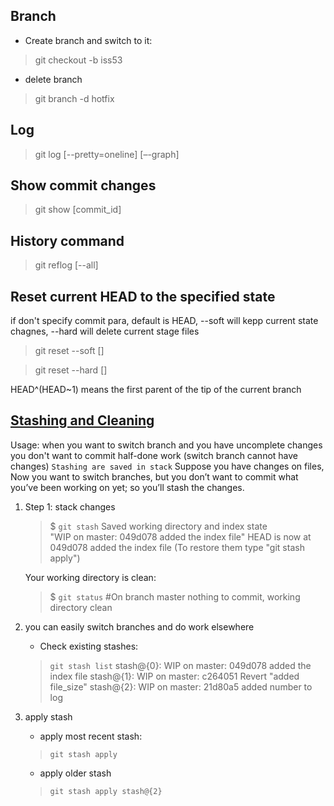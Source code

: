 ## Branch
- Create branch and switch to it:
> git checkout -b iss53

- delete branch
> git branch -d hotfix

## Log
> git log [--pretty=oneline] [–-graph]

## Show commit changes
> git show [commit_id]

## History command
> git reflog [--all]

## Reset current HEAD to the specified state
if don't specify commit para, default is HEAD, --soft will kepp current state chagnes, --hard will delete current stage files
> git reset --soft [<commit>]

> git reset --hard [<commit>]

HEAD^(HEAD~1) means the first parent of the tip of the current branch

## [Stashing and Cleaning](https://git-scm.com/book/en/v2/Git-Tools-Stashing-and-Cleaning#_git_stashing)
Usage: when you want to switch branch and you have uncomplete changes
    you don't want to commit half-done work (switch branch cannot have changes)
`Stashing are saved in stack`
Suppose you have changes on files, Now you want to switch branches, but you don’t want to commit what you’ve been working on yet; so you’ll stash the changes.
1. Step 1: stack changes
    > $ `git stash`
    Saved working directory and index state \
    "WIP on master: 049d078 added the index file"
    HEAD is now at 049d078 added the index file
    (To restore them type "git stash apply")

    Your working directory is clean:
    > $ `git status`
    #On branch master
    nothing to commit, working directory clean

1. you can easily switch branches and do work elsewhere
    - Check existing stashes:
    > `git stash list`
    stash@{0}: WIP on master: 049d078 added the index file
    stash@{1}: WIP on master: c264051 Revert "added file_size"
    stash@{2}: WIP on master: 21d80a5 added number to log

1. apply stash
    - apply most recent stash:
    > `git stash apply`

    - apply older stash
    > `git stash apply stash@{2}`


